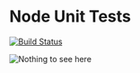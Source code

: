 # Node Unit Tests

[![Build Status](https://travis-ci.org/Mindstormer619/NodeUnitTests.svg?branch=master)](https://travis-ci.org/Mindstormer619/NodeUnitTests)

![Nothing to see here](https://media4.giphy.com/media/Yl5aO3gdVfsQ0/200.gif)

